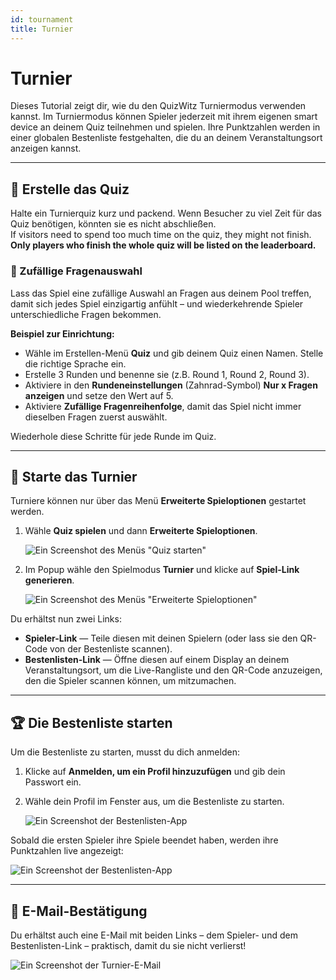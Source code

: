```yaml
---
id: tournament
title: Turnier
---
```


# Turnier

Dieses Tutorial zeigt dir, wie du den QuizWitz Turniermodus verwenden kannst. Im Turniermodus können Spieler jederzeit mit ihrem eigenen smart device an deinem Quiz teilnehmen und spielen. Ihre Punktzahlen werden in einer globalen Bestenliste festgehalten, die du an deinem Veranstaltungsort anzeigen kannst.

---

## 📝 Erstelle das Quiz

Halte ein Turnierquiz kurz und packend. Wenn Besucher zu viel Zeit für das Quiz benötigen, könnten sie es nicht abschließen.\
If visitors need to spend too much time on the quiz, they might not finish.\
**Only players who finish the whole quiz will be listed on the leaderboard.**

### 🎲 Zufällige Fragenauswahl

Lass das Spiel eine zufällige Auswahl an Fragen aus deinem Pool treffen, damit sich jedes Spiel einzigartig anfühlt – und wiederkehrende Spieler unterschiedliche Fragen bekommen.

**Beispiel zur Einrichtung:**

- Wähle im Erstellen-Menü **Quiz** und gib deinem Quiz einen Namen. Stelle die richtige Sprache ein.
- Erstelle 3 Runden und benenne sie (z.B. Round 1, Round 2, Round 3).
- Aktiviere in den **Rundeneinstellungen** (Zahnrad-Symbol) **Nur x Fragen anzeigen** und setze den Wert auf 5.
- Aktiviere **Zufällige Fragenreihenfolge**, damit das Spiel nicht immer dieselben Fragen zuerst auswählt.

Wiederhole diese Schritte für jede Runde im Quiz.

---

## 🚀 Starte das Turnier

Turniere können nur über das Menü **Erweiterte Spieloptionen** gestartet werden.

1. Wähle **Quiz spielen** und dann **Erweiterte Spieloptionen**.

   ![Ein Screenshot des Menüs "Quiz starten"](/images/tutorials/tournament/tournament-start.png)

2. Im Popup wähle den Spielmodus **Turnier** und klicke auf **Spiel-Link generieren**.

   ![Ein Screenshot des Menüs "Erweiterte Spieloptionen"](/images/tutorials/tournament/tournament-advanced-game-settings.png)

Du erhältst nun zwei Links:

- **Spieler-Link** — Teile diesen mit deinen Spielern (oder lass sie den QR-Code von der Bestenliste scannen).
- **Bestenlisten-Link** — Öffne diesen auf einem Display an deinem Veranstaltungsort, um die Live-Rangliste und den QR-Code anzuzeigen, den die Spieler scannen können, um mitzumachen.

---

## 🏆 Die Bestenliste starten

Um die Bestenliste zu starten, musst du dich anmelden:

1. Klicke auf **Anmelden, um ein Profil hinzuzufügen** und gib dein Passwort ein.
2. Wähle dein Profil im Fenster aus, um die Bestenliste zu starten.

   ![Ein Screenshot der Bestenlisten-App](/images/tutorials/tournament/leaderboard-start.png)

Sobald die ersten Spieler ihre Spiele beendet haben, werden ihre Punktzahlen live angezeigt:

![Ein Screenshot der Bestenlisten-App](/images/tutorials/tournament/leaderboard.png)

---

## 📧 E-Mail-Bestätigung

Du erhältst auch eine E-Mail mit beiden Links – dem Spieler- und dem Bestenlisten-Link – praktisch, damit du sie nicht verlierst!

![Ein Screenshot der Turnier-E-Mail](/images/tutorials/tournament/tournament-email.png)
